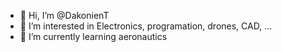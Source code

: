 - 👋 Hi, I’m @DakonienT
- 👀 I’m interested in Electronics, programation, drones, CAD, ...
- 🌱 I’m currently learning aeronautics
